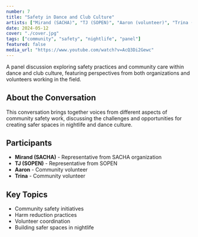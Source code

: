 ```yaml
---
number: 7
title: "Safety in Dance and Club Culture"
artists: ["Mirand (SACHA)", "TJ (SOPEN)", "Aaron (volunteer)", "Trina (volunteer)"]
date: 2024-05-12
cover: "./cover.jpg"
tags: ["community", "safety", "nightlife", "panel"]
featured: false
media_url: "https://www.youtube.com/watch?v=AcQ3Di2Gewc"
---
```


A panel discussion exploring safety practices and community care within dance and club culture, featuring perspectives from both organizations and volunteers working in the field.

## About the Conversation

This conversation brings together voices from different aspects of community safety work, discussing the challenges and opportunities for creating safer spaces in nightlife and dance culture.

## Participants

- **Mirand (SACHA)** - Representative from SACHA organization
- **TJ (SOPEN)** - Representative from SOPEN
- **Aaron** - Community volunteer
- **Trina** - Community volunteer

## Key Topics

- Community safety initiatives
- Harm reduction practices
- Volunteer coordination
- Building safer spaces in nightlife